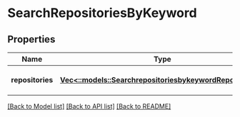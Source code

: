 # SearchRepositoriesByKeyword

## Properties
Name | Type | Description | Notes
------------ | ------------- | ------------- | -------------
**repositories** | [**Vec<::models::SearchrepositoriesbykeywordRepositories>**](searchrepositoriesbykeyword_repositories.md) |  | [optional] [default to null]

[[Back to Model list]](../README.md#documentation-for-models) [[Back to API list]](../README.md#documentation-for-api-endpoints) [[Back to README]](../README.md)


